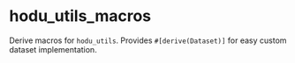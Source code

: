 # hodu_utils_macros

Derive macros for `hodu_utils`. Provides `#[derive(Dataset)]` for easy custom dataset implementation.

